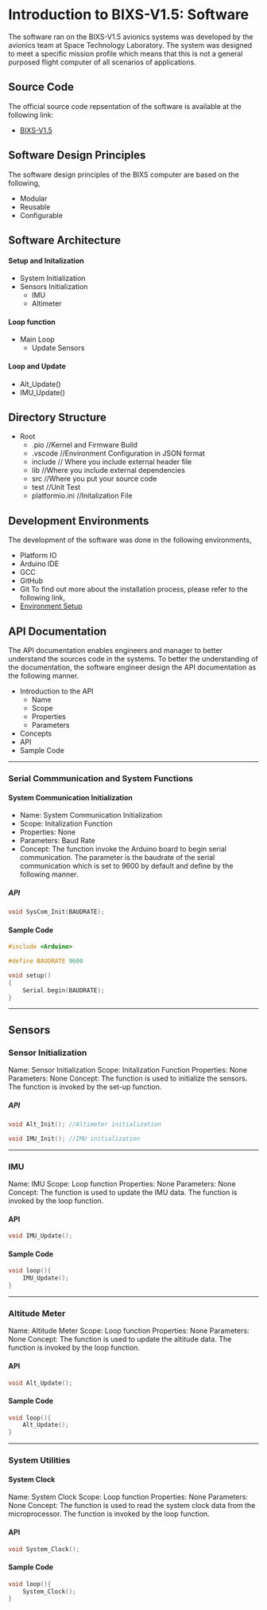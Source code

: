 # Introduction to BIXS-V1.5: Software
The software ran on the BIXS-V1.5 avionics systems was developed by the avionics team at Space Technology Laboratory. The system was designed to meet a specific mission profile which means that this is not a general purposed flight computer of all scenarios of applications. 

## Source Code
The official source code repsentation of the software is available at the following link:
- [BIXS-V1.5](https://github.com/TKU-STL/BIXS-Arduino-V1)

## Software Design Principles
The software design principles of the BIXS computer are based on the following,
- Modular
- Reusable
- Configurable

## Software Architecture
#### Setup and Initalization
- System Initialization
- Sensors Initialization
    - IMU
    - Altimeter
#### Loop function
- Main Loop
    - Update Sensors

#### Loop and Update
- Alt_Update()
- IMU_Update()

## Directory Structure
- Root
    - .pio              //Kernel and Firmware Build
    - .vscode           //Environment Configuration in JSON format
    - include           // Where you include external header file
    - lib               //Where you include external dependencies
    - src               //Where you put your source code
    - test              //Unit Test
    - platformio.ini    //Initalization File

## Development Environments
The development of the software was done in the following environments,
- Platform IO
- Arduino IDE
- GCC
- GitHub
- Git
To find out more about the installation process, please refer to the following link,
- [Environment Setup](../Development-Environment.md)

## API Documentation
The API documentation enables engineers and manager to better understand the sources code in the systems. To better the understanding of the documentation, the software engineer design the API documentation as the following manner.
- Introduction to the API
    - Name
    - Scope
    - Properties
    - Parameters
- Concepts
- API
- Sample Code
--------------------------
### Serial Commmunication and System Functions
#### System Communication Initialization
- Name: System Communication Initialization
- Scope: Initalization Function
- Properties: None
- Parameters: Baud Rate
- Concept: The function invoke the Arduino board to begin serial communication. The parameter is the baudrate of the serial communication which is set to 9600 by default and define by the following manner.
##### API
```C
void SysCom_Init(BAUDRATE);
```
#### Sample Code
```C
#include <Arduino>

#define BAUDRATE 9600

void setup()
{
    Serial.begin(BAUDRATE);
}
```
--------------------------------
## Sensors
### Sensor Initialization 
Name: Sensor Initialization
Scope: Initalization Function
Properties: None
Parameters: None
Concept: The function is used to initialize the sensors. The function is invoked by the set-up function.

##### API
```C
void Alt_Init(); //Altimeter initialization
```
```C
void IMU_Init(); //IMU initialization
```
----------
### IMU
Name: IMU
Scope: Loop function
Properties: None
Parameters: None
Concept: The function is used to update the IMU data. The function is invoked by the loop function.
#### API
```C
void IMU_Update();
```
#### Sample Code
```C
void loop(){
    IMU_Update();
}
```
----------
### Altitude Meter 
Name: Altitude Meter
Scope: Loop function
Properties: None
Parameters: None
Concept: The function is used to update the altitude data. The function is invoked by the loop function.
#### API
```C
void Alt_Update();
```
#### Sample Code
```C
void loop(){
    Alt_Update();
}
```
----------------
### System Utilities
#### System Clock
Name: System Clock
Scope: Loop function
Properties: None
Parameters: None
Concept: The function is used to read the system clock data from the microprocessor. The function is invoked by the loop function.
#### API
```C
void System_Clock();
```
#### Sample Code
```C
void loop(){
    System_Clock();
}
```